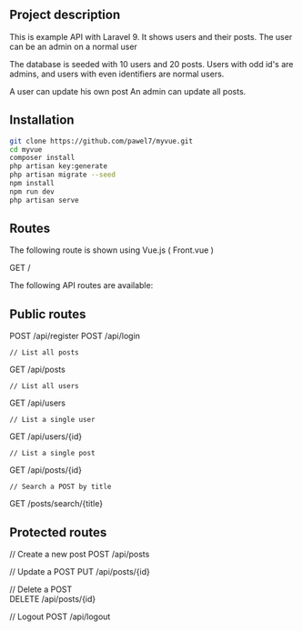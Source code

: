## Project description

This is example API with Laravel 9.
It shows users and their posts.
The user can be an admin on a normal user

The database is seeded with 10 users and 20 posts.
Users with odd id's are admins, and users with even identifiers are normal users.

A user can update his own post
An admin can update all posts.

## Installation

``` bash
git clone https://github.com/pawel7/myvue.git
cd myvue
composer install
php artisan key:generate
php artisan migrate --seed
npm install
npm run dev
php artisan serve 
```

## Routes

The following route is shown using Vue.js ( Front.vue )

GET /


The following API routes are available:

## Public routes

POST /api/register
POST /api/login

	// List all posts
GET /api/posts

	// List all users
GET /api/users

	// List a single user
GET /api/users/{id}

	// List a single post
GET /api/posts/{id}

	// Search a POST by title
GET /posts/search/{title}


## Protected routes

   // Create a new post
POST /api/posts

   // Update a POST 
PUT /api/posts/{id}

   // Delete a POST    
DELETE /api/posts/{id}
        
   // Logout
POST /api/logout
